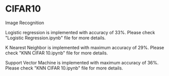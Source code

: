 # CIFAR10
Image Recognition


Logistic regression is implemented with accuracy of 33%. Please check "Logistic Regression.ipynb" file for more details.

K Nearest Neighbor is implemented with maximum accuracy of 29%. Please check "KNN CIFAR 10.ipynb" file for more details.

Support Vector Machine is implemented with maximum accuracy of 36%. Please check "KNN CIFAR 10.ipynb" file for more details.
